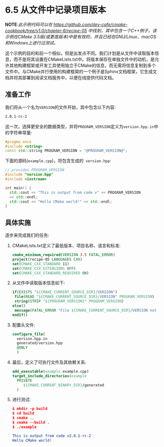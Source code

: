 # 6.5 从文件中记录项目版本

**NOTE**:*此示例代码可以在 https://github.com/dev-cafe/cmake-cookbook/tree/v1.0/chapter-6/recipe-05 中找到，其中包含一个C++例子。该示例在CMake 3.5版(或更高版本)中是有效的，并且已经在GNU/Linux、macOS和Windows上进行过测试。*

这个示例的目的和前一个相似，但是出发点不同。我们计划是从文件中读取版本信息，而不是将其设置在CMakeLists.txt中。将版本保存在单独文件中的动机，是允许其他构建框架或开发工具使用独立于CMake的信息，而无需将信息复制到多个文件中。与CMake并行使用的构建框架的一个例子是Sphinx文档框架，它生成文档并将其部署到阅读文档服务中，以便在线提供代码文档。

## 准备工作

我们将从一个名为`VERSION`的文件开始，其中包含以下内容:

```txt
2.0.1-rc-2
```

这一次，选择更安全的数据类型，并将`PROGRAM_VERSION`定义为`version.hpp.in`中的字符串常量:

```c++
#pragma once
#include <string>
const std::string PROGRAM_VERSION = "@PROGRAM_VERSION@";
```

下面的源码(`example.cpp`)，将包含生成的` version.hpp`:

```c++
// provides PROGRAM_VERSION
#include "version.hpp"
#include <iostream>

int main() {
  std::cout << "This is output from code v" << PROGRAM_VERSION
  << std::endl;
  std::cout << "Hello CMake world!" << std::endl;
}
```

## 具体实施

逐步来完成我们的任务:

1. CMakeLists.txt定义了最低版本、项目名称、语言和标准:

   ```cmake
   cmake_minimum_required(VERSION 3.5 FATAL_ERROR)
   project(recipe-05 LANGUAGES CXX)
   set(CMAKE_CXX_STANDARD 11)
   set(CMAKE_CXX_EXTENSIONS OFF)
   set(CMAKE_CXX_STANDARD_REQUIRED ON)
   ```

2. 从文件中读取版本信息如下:

   ```cmake
   if(EXISTS "${CMAKE_CURRENT_SOURCE_DIR}/VERSION")
   	file(READ "${CMAKE_CURRENT_SOURCE_DIR}/VERSION" PROGRAM_VERSION)
   	string(STRIP "${PROGRAM_VERSION}" PROGRAM_VERSION)
   else()
   	message(FATAL_ERROR "File ${CMAKE_CURRENT_SOURCE_DIR}/VERSION not found")
   endif()
   ```

3. 配置头文件:

   ```cmake
   configure_file(
     version.hpp.in
     generated/version.hpp
     @ONLY
     )
   ```

4. 最后，定义了可执行文件及其依赖关系:

   ```cmake
   add_executable(example example.cpp)
   target_include_directories(example
     PRIVATE
     	${CMAKE_CURRENT_BINARY_DIR}/generated
     )	
   ```

5. 进行测试:

   ```cmake
   $ mkdir -p build
   $ cd build
   $ cmake ..
   $ cmake --build .
   $ ./example
   
   This is output from code v2.0.1-rc-2
   Hello CMake world!
   ```

   